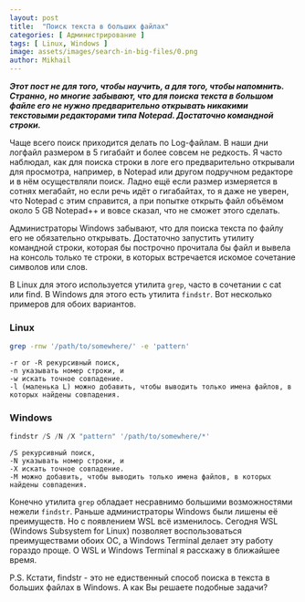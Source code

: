 ```yaml
---
layout: post
title:  "Поиск текста в больших файлах"
categories: [ Администрирование ]
tags: [ Linux, Windows ]
image: assets/images/search-in-big-files/0.png
author: Mikhail
---
```

***Этот пост не для того, чтобы научить, а для того, чтобы напомнить. Странно, но многие забывают, что для поиска текста в большом файле его не нужно предварительно открывать никакими текстовыми редакторами типа Notepad. Достаточно командной строки.***

Чаще всего поиск приходится делать по Log-файлам. В наши дни логфайл размером в 5 гигабайт и более совсем не редкость. Я часто наблюдал, как для поиска строки в логе его предварительно открывали для просмотра, например, в Notepad или другом подручном редакторе и в нём осуществляли поиск. Ладно ещё если размер измеряется в сотнях мегабайт, но если речь идёт о гигабайтах, то я даже не уверен, что Notepad с этим справится, а при попытке открыть файл объёмом около 5 GB Notepad++ и вовсе сказал, что не сможет этого сделать.

Администраторы Windows забывают, что для поиска текста по файлу его не обязательно открывать. Достаточно запустить утилиту командной строки, которая бы построчно прочитала бы файл и вывела на консоль только те строки, в которых встречается искомое сочетание символов или слов.

В Linux для этого используется утилита `grep`, часто в сочетании с cat или find. В Windows для этого есть утилита `findstr`. Вот несколько примеров для обоих вариантов.

### Linux
```bash
grep -rnw '/path/to/somewhere/' -e 'pattern'
```
    -r or -R рекурсивный поиск,
    -n указывать номер строки, и
    -w искать точное совпадение.
    -l (маленька L) можно добавить, чтобы выводить только имена файлов, в которых найдены совпадения.


### Windows
```powershell
findstr /S /N /X "pattern" '/path/to/somewhere/*'
```

    /S рекурсивный поиск,
    -N указывать номер строки, и
    -X искать точное совпадение.
    -M можно добавить, чтобы выводить только имена файлов, в которых найдены совпадения.

Конечно утилита `grep` обладает несравнимо большими возможностями нежели `findstr`. Раньше администраторы Windows были лишены её преимуществ. Но с появлением WSL всё изменилось. Сегодня WSL (Windows Subsystem for Linux) позволяет воспользоваться преимуществами обоих ОС, а Windows Terminal делает эту работу гораздо проще. О WSL и Windows Terminal я расскажу в ближайшее время.

P.S.
Кстати, findstr - это не едиственный способ поиска в текста в больших файлах в Windows. А как Вы решаете подобные задачи?